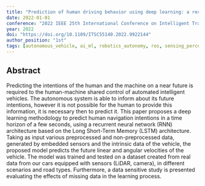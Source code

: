 ```yaml
---
title: "Prediction of human driving behavior using deep learning: a recurrent learning structure"
date: 2022-01-01
conference: "2022 IEEE 25th International Conference on Intelligent Transportation Systems (ITSC)"
year: 2022
doi: "https://doi.org/10.1109/ITSC55140.2022.9922144"
author_position: "1st"
tags: [autonomous_vehicle, ai_ml, robotics_autonomy, ros, sensing_perception]
---
```


## Abstract 

Predicting the intentions of the human and the machine on a near future is required to the human-machine shared control of automated intelligent vehicles. The autonomous system is able to inform about its future intentions, however it is not possible for the human to provide this information, it is necessary then to predict it. This paper proposes a deep learning methodology to predict human navigation intentions in a time horizon of a few seconds, using a recurrent neural network (RNN) architecture based on the Long Short-Term Memory (LSTM) architecture. Taking as input various preprocessed and non-preprocessed data, generated by embedded sensors and the intrinsic data of the vehicle, the proposed model predicts the future linear and angular velocities of the vehicle. The model was trained and tested on a dataset created from real data from our cars equipped with sensors (LiDAR, camera), in different scenarios and road types. Furthermore, a data sensitive study is presented evaluating the effects of missing data in the learning process.